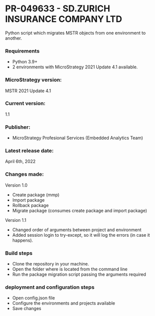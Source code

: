 # PR-049633 - SD.ZURICH INSURANCE COMPANY LTD

Python script which migrates MSTR objects from one environment to another.


### Requirements
* Python 3.9+
* 2 environments with MicroStrategy 2021 Update 4.1 available.


### MicroStrategy version: 
MSTR 2021 Update 4.1


### Current version: 
1.1

### Publisher: 
* MicroStrategy Profesional Services (Embedded Analytics Team)


### Latest release date: 
April 6th, 2022

### Changes made: 
Version 1.0
* Create package (mmp)
* Import package
* Rollback package
* Migrate package (consumes create package and import package)

Version 1.1
* Changed order of arguments between project and environment
* Added session login to try-except, so it will log the errors (in case it happens).

### Build steps
* Clone the repository in your machine.
* Open the folder where is located from the command line
* Run the package migration script passing the arguments required

### deployment and configuration steps
* Open config.json file
* Configure the environments and projects available
* Save changes

